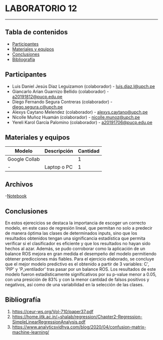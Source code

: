 # LABORATORIO 12
------------------------------------------------

## Tabla de contenidos
- [Participantes](#Participantes)
- [Materiales y equipos](#Materiales-y-equipos)
- [Conclusiones](#Conclusiones)
- [Bibliografía](#Bibliografía)

## Participantes <br />
- Luis Daniel Jesús Diaz Leguizamon (colaborador) - luis.diaz.l@upch.pe <br />
- Giancarlo Arian Guarnizo Bellido (colaborador) - a20191812@pucp.edu.pe <br />
- Diego Fernando Segura Contreras (colaborador) - diego.segura.c@upch.pe <br />
- Alexys Caytano Melendez (colaborador) - alexys.caytano@upch.pe <br />
- Nicolle Muñoz Huamán (colaborador) - nicolle.munoz@upch.pe <br />
- Yereli Karol García Palomino (colaborador) - a20191706@pucp.edu.pe <br />

## Materiales y equipos <br />
| Modelo         | Descripción      | Cantidad |
| ---            |     ---          |  ---     |
| Google Collab |      |     1    |
| -              | Laptop o PC      |     1    |

## Archivos
-[Notebook](https://github.com/luisdiazl/introduccionse-alesbiomedicas_grupo1/blob/main/ISB/Laboratorios/Lab12_Balanceo_ROS.ipynb)

## Conclusiones
En estos ejerecicios se destaca la importancia de escoger un correcto modelo, en este caso de regresión lineal, que permitan no solo a predecir de manera óptima las clases de determinados inputs, sino que los resultados obtenidos tengan una significancia estadística que permita verificar si el clasificador es eficiente y que los resultados no hayan sido hechos al azar. Además, se pudo corroborar como la aplicación de un balance ROS mejora en gran medida el desempeño del modelo permitiendo obtener predicciones más fiables. 
Para el ejercicio elaborado, se concluye que el mejor modelo predictivo es el obtenido a partir de 3 variables: C', 'PIP' y 'P_ventilador' tras pasar por un balance ROS. Los resultados de este modelo fueron estadísticamente significativos por su p-value menor a 0.05, con una presición de 83% y con la menor cantidad de falsos positivos y negativos, así como de una variabilidad en la selección de las clases.

## Bibliografía
1. https://ceur-ws.org/Vol-710/paper37.pdf
2. https://home.iitk.ac.in/~shalab/regression/Chapter2-Regression-SimpleLinearRegressionAnalysis.pdf
3. https://www.analyticsvidhya.com/blog/2020/04/confusion-matrix-machine-learning/
